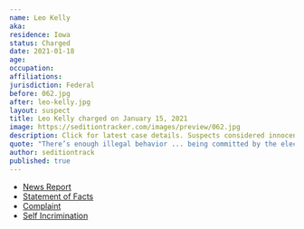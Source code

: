 ```yaml
---
name: Leo Kelly
aka:
residence: Iowa
status: Charged
date: 2021-01-18
age:
occupation:
affiliations:
jurisdiction: Federal
before: 062.jpg
after: leo-kelly.jpg
layout: suspect
title: Leo Kelly charged on January 15, 2021
image: https://seditiontracker.com/images/preview/062.jpg
description: Click for latest case details. Suspects considered innocent until proven guilty.
quote: "There’s enough illegal behavior ... being committed by the elected officials that, you know, what are you supposed to do?"
author: seditiontrack
published: true
---
```


- [News Report](https://www.thegazette.com/subject/news/government/leo-kelly-us-capitol-invasion-donald-trump-20210118)
- [Statement of Facts](https://www.justice.gov/opa/page/file/1356076/download)
- [Complaint](https://www.justice.gov/opa/page/file/1356071/download)
- [Self Incrimination](https://www.thegazette.com/subject/news/government/capitol-mob-protesters-trump-election-jan-6-leo-kelly-cedar-rapids-20210111)
